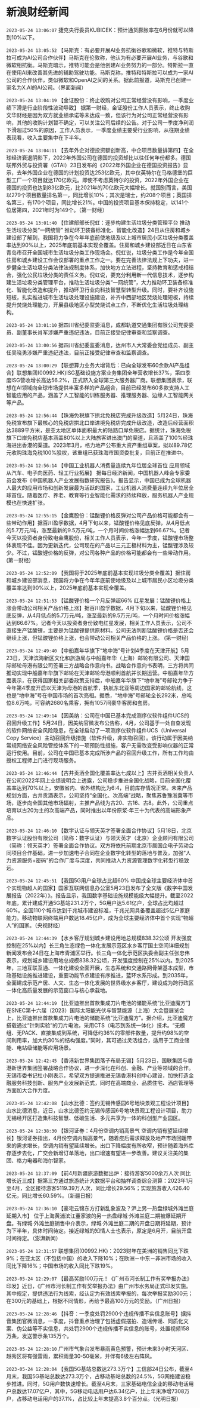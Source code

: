 # 新浪财经新闻
`2023-05-24 13:06:07` 捷克央行委员KUBICEK：预计通货膨胀率在6月份就可以降到10%以下。

`2023-05-24 13:05:52` 【马斯克：有必要开展AI业务抗衡谷歌和微软，推特与特斯拉可成为AI公司合作伙伴】马斯克在伦敦称，他认为有必要开展AI业务，与谷歌和微软相抗衡。马斯克暗示，推特可能会是他创建AI业务努力的一部分。特斯拉一直在使用AI来改善其先进的辅助驾驶功能。马斯克称，推特和特斯拉可以成为一家AI公司的合作伙伴，类似微软和OpenAI之间的关系。据此前报道，马斯克已创建一家名为X.AI的AI公司。（界面新闻）

`2023-05-24 13:04:19` 【金证股份：终止收购对公司正常经营没有影响，一季度业绩下滑是行业阶段性波动导致】 据第一财经，金证股份工作人员表示，终止收购文华财经是因为双方就业绩承诺等未达成一致，但该行为对公司正常经营没有影响，其他的收购计划暂不确定，可以关注公司后续的公告。对于公司一季度净利润下滑超过50%的原因，工作人员表示，一季度业绩主要受行业影响，从往期业绩表现看，收入主要集中在下半年。

`2023-05-24 13:04:11` 【去年外企对德投资额创新高，中企项目数量排第四】在全球经济衰退阴影下，2022年外国公司在德国的投资却比以往任何年份都多。德国联邦外贸与投资署（GTAI）23日发布的《2022年外国企业在德国投资报告》显示，去年外国企业在德国的计划投资达253亿欧元，其中仅英特尔在马格德堡的巨型工厂一个项目就达170亿欧元。即使不考虑英特尔的投资，2022年外国企业在德国的投资也达到83亿欧元，比2021年的70亿欧元大幅增长。就国别而言，美国以279个项目数量排名第一，同比增长10%；其次是瑞士，约208个项目；英国排名第三，有170个项目，同比增长21%。中国的投资项目基本保持稳定，以141个位居第四，2021年时为149个。（第一财经）

`2023-05-24 13:01:40` 【住建部部长倪虹：逐步构建生活垃圾分类管理平台 推动生活垃圾分类“一网统管” 推动环卫装备标准化、智能化改造】24日从住房和城乡建设部了解到，我国将力争在今年年底前使地级及以上城市居民小区垃圾分类覆盖率达到90%以上，2025年底前基本实现全覆盖。住房和城乡建设部近日在山东省青岛市召开全国城市生活垃圾分类工作现场会。倪虹说，垃圾分类工作是今年全国住房和城乡建设工作会议部署的重点工作之一。要在完善法律法规上下功夫，进一步健全生活垃圾分类法律法规制度体系，加快地方立法进程，坚持教育和惩戒相结合，强化公民垃圾分类的责任义务。倪虹说，要充分利用新一代信息技术，逐步构建生活垃圾分类管理平台，推动生活垃圾分类“一网统管”，大力推动环卫装备标准化、智能化改造和提升，推动环卫行业向科技智慧型转型升级。同时，要补齐设施短板，扎实推进城市生活垃圾处理设施建设，补齐中西部地区焚烧处理短板，持续提升焚烧处理能力，开展县级地区小型焚烧试点工作，不断优化生活垃圾处理结构。

`2023-05-24 13:01:10` 据四川省纪委监委消息，成都轨道交通集团有限公司党委委员、副董事长肖军涉嫌严重违纪违法，目前正接受纪律审查和监察调查。

`2023-05-24 13:00:56` 据四川省纪委监委消息，达州市人大常委会党组成员、副主任吴晓勇涉嫌严重违纪违法，目前正接受纪律审查和监察调查。

`2023-05-24 13:00:29` 【联想算力业务大增背后：已向全球发布60余款AI产品组合】联想集团(00992.HK)ISG基础设施方案业务集团全年营收增长37%，第四季度ISG营收增长高达56.2%，正式跻入全球第三大服务器厂商。联想集团表示，联想在AI领域向全球市场提供丰富多样的产品组合，目前已经发布60多款支持人工智能应用的产品，涵盖了人工智能的训练服务器、推理服务器、边缘人工智能网关等产品。

`2023-05-24 12:56:44` 【珠海免税旗下拱北免税店完成升级改造】5月24日，珠海免税宣布旗下最核心的免税店拱北口岸进境免税店完成升级改造，改造后经营面积达3889平方米，是亚太地区单体面积最大的陆路口岸免税店。据统计，珠海免税旗下口岸免税店基本涵盖80%以上大陆旅客进出澳门的渠道，且涵盖了100%经珠海进出香港的渠道。2023年3月，格力地产公布重大资产重组草案，拟以89.78亿元收购珠海免税100%股权，该重组已获珠海市国资委批复，目前正在推进中。

`2023-05-24 12:56:14` 【中国工业机器人消费量连续九年位居全球首位 应用领域从汽车、电子向医药、轻工行业拓展】 据每日经济新闻，中国机器人峰会专家委员会发布《中国机器人产业发展指数研究报告》。报告显示，中国已成为全球机器人最大的应用市场和创新发展最为活跃的国家，工业机器人消费量连续九年位居全球首位。随着医疗、养老、教育等行业智能化需求的持续释放，服务机器人产业规模也在快速扩张。

`2023-05-24 12:55:15` 【金鹰股份：锰酸锂价格反弹对公司产品价格可能都会有一些带动作用】据百川盈孚数据，4月下旬以来，锰酸锂价格见底反弹，从4月低点的5.7万元/吨，涨至最新的9.5万元/吨，一个月时间价格涨幅达到66.67%。记者今天以投资者身份致电金鹰股份，相关工作人员表示，今年一季度，锰酸锂市场整体表现不佳。因为更新迭代，公司现在的产品以三元正极材料为主，锰酸锂涉及较少。不过，锰酸锂价格的反弹，对公司各种产品的价格可能都会有一些带动作用。 (第一财经)

`2023-05-24 12:52:09` 【我国将于2025年底前基本实现垃圾分类全覆盖】据住房和城乡建设部消息，我国将力争在今年年底前使地级及以上城市居民小区垃圾分类覆盖率达到90%以上，2025年底前基本实现全覆盖。

`2023-05-24 12:51:53` 【锰酸锂价格一个月反弹超66% 红星发展：锰酸锂价格上涨会带动公司相关产品价格上涨】据百川盈孚数据，4月下旬以来，锰酸锂价格见底反弹，从4月低点的5.7万元/吨，涨至最新的9.5万元/吨，一个月时间价格涨幅达到66.67%。记者今天以投资者身份致电红星发展，相关工作人员表示，公司不直接生产锰酸锂，主要是为锰酸锂提供原材料。公司无法判断锰酸锂价格是否还会继续上涨，但锰酸锂价格上涨，也会带动公司相关产品价格的上涨。 (第一财经)

`2023-05-24 12:49:40` 【中船嘉年华旗下“地中海”号计划4季度在天津开航】5月23日，天津滨海新区文化和旅游局与中船嘉年华（上海）邮轮有限公司、天津国际邮轮母港有限公司签署三方战略合作意向书。战略合作意向书表明，三方将共同推动实现中船嘉年华旗下邮轮在天津邮轮母港顺利首航并长期运营。中船嘉年华方面表示，在获得国家相关部委政策支持后，中船嘉年华旗下“地中海”号邮轮力争于今年第4季度开启以天津为母港的首航季，执航东北亚等周边国家的邮轮航线，这也是“地中海”号在中国市场的首次亮相。据悉，“地中海”号邮轮全长292米，总吨位8.6万吨，可容纳2680名乘客，拥有1057间豪华客房和套房。

`2023-05-24 12:49:14` 【因美纳：公司在中国已基本完成测序仪软件组件UCS的召回升级工作】5月24日，因美纳官微发布公告称，4月，公司基于一处自查发现的软件网络安全风险隐患，在全球启动了一项测序仪软件组件UCS（Universal Copy Service）主动召回升级措施（软件升级，非实物召回）。该行动属于因美纳常规网络安全风险管控体系下的一项预防性措施，客户无需改变受影响仪器的正常运行使用。目前，公司在中国已基本完成所涉产品的召回升级工作，所有工作均由授权工程师上门进行现场服务。

`2023-05-24 12:46:44` 【古井贡酒全国化覆盖率达七成以上】古井贡酒相关负责人在公司2022年网上业绩说明会上透露，公司稳步推进全国化战略，目前全国化覆盖率达到70%以上，安徽省内、省外结构比为6:4，目前库存情况正常。未来产品规划方面，古井贡酒表示，公司坚持“全国化、次高端”战略，聚焦苏鲁豫浙冀等市场，逐步向全国其他市场辐射，主推产品线为古20、古16、古8。此外，公司重点培育以古20为主的次高端产品，同时推出以年份原浆·年三十为代表的高端形象产品。

`2023-05-24 12:46:10` 【数字认证与领天英才签署全面合作协议】5月18日，北京数字认证股份有限公司（简称：数字认证）与领天英才（北京）企业顾问有限公司（简称：领天英才）签署全面合作协议。双方将依托前期北京市属国企电子劳动合同项目合作基础，进一步加速电子合同在企业数字化转型的落地与普及，加强“人力资源服务+密码”的合作广度与深度，共同推动人力资源管理数字化转型行稳致远。

`2023-05-24 12:45:51` 【我国5G用户全球占比超60% 中国成全球主要经济体中首个实现物超人的国家】国家互联网信息办公室5月23日发布了全文版《数字中国发展报告（2022年）》。报告显示，我国数字基础设施规模能级大幅提升。截至2022年底，累计建成开通5G基站231.2万个，5G用户达5.61亿户，全球占比均超过60%。全国110个城市达到千兆城市建设标准，千兆光网具备覆盖超过5亿户家庭能力。移动物联网终端用户数达18.45亿户，成为全球主要经济体中首个实现“物超人”的国家。（央视财经）

`2023-05-24 12:44:39` 【水乡客厅规划城乡建设用地总规模838.32公顷 开发强度控制在25%以内】长三角生态绿色一体化发展示范区水乡客厅国土空间详细规划新闻发布会24日在上海市青浦区举行。长三角一体化示范区执委会副主任张忠伟表示，规划城乡建设用地总规模838.32公顷，开发强度控制在25%以内。到2025年，三地互联互通、一体化建设全面开展，生态系统和交通路网骨架基本成型，市政基础设施推进建设，重要功能节点建设有序推进，蓝环水系形成。到2035年，全面建成示范产居、人文、生态一体化发展的世界级水乡客厅，建设成为跨行政区一体化高质量发展的示范窗口与核心承载地。

`2023-05-24 12:44:19` 【比亚迪推出首款集成刀片电池的储能系统“比亚迪魔方”】在SNEC第十六届（2023）国际太阳能光伏与智慧能源（上海）大会暨展览会上，比亚迪推出首款集成刀片电池的储能系统“比亚迪魔方”。据介绍，比亚迪魔方搭载通过“针刺实验”的刀片电池，采用CTS（电芯到系统一体化）技术。“无模组、无PACK、直接集成到系统，可降低约36%的零部件数量，提升约98%的空间利用率，加大约30%的结构强度。”同时，其可通过灵活组合，适用于工商业储能、电站级储能等应用场景。

`2023-05-24 12:42:45` 【香港新世界集团落子布局无锡】5月23日，国联集团与香港新世界集团签署战略合作协议，进一步深化在科创、金融、产业等领域的合作。无锡市委书记杜小刚表示，希望双方提速推进无锡香港科创中心建设，加快打造金融服务科技创新、服务产业发展新范式，同时在高端商业、品质住宅、酒店管理等方面加大合作力度。

`2023-05-24 12:42:08` 【山水比德：签约无锡传感园6号地块景观工程设计项目】山水比德消息，近日，山水比德签约无锡传感园6号地块景观工程设计项目，助力无锡经开区打造集科技智慧、低碳生活、多元共享为一体的科创型产业园区。

`2023-05-24 12:38:30` 【银河证券：4月份空调内销高景气 空调内销有望延续增长】银河证券指出，4月份空调内销高景气，随着疫后需求释放及地产市场回暖带来的需求增长，空调内销有望延续增长。出口下降幅度有所收窄，预计随着海外库存逐步去化，广交会新增订单落地，出口增速有望进一步改善。建议关注美的集团、格力电器和海尔智家。

`2023-05-24 12:37:09` 【前4月新疆旅游数据出炉：接待游客5000余万人次 同比增长近三成】据第三方通过旅游统计大数据平台和抽样调查综合测算：2023年1月至4月，全区接待游客5119.39万人次，同比增长29.56%；实现旅游收入426.40亿元，同比增长60.59%。（新疆日报）

`2023-05-24 12:36:10` 【豪宅云锦东方打新乱象波及？沪上另一热盘绿城外滩兰庭延期入市】 位于上海黄浦滨江董家渡的另一热盘绿城·外滩兰庭二期被爆延期开盘。有绿城·外滩兰庭销售中介表示，绿城·外滩兰庭二期的开盘日期将延期，预计为下半年，具体时间待定。接近绿城的知情人士也表示，原定是6月开，目前开盘时间待定。（澎湃新闻）

`2023-05-24 12:31:57` 联想集团(00992.HK)：2023财年在美洲的销售同比下跌9%；在亚太区（不包括中国）的收入下降10%；在欧洲－中东－非洲市场的收入同比下降16%；中国市场的收入同比下跌19%。

`2023-05-24 12:29:07` 【最高奖励100万元！《广州市河长制工作有奖举报办法》印发】近日，《广州市河长制工作有奖举报办法》由广州市水务局正式印发实施。其中规定，提供违法行为线索，经认定为有效线索举报的，每次举报奖励300元；在300元的基础上，根据不同情形，再给予最高100万元的奖励。（广州日报）

`2023-05-24 12:28:46` 【抖音：一季度处罚2900个违规传播不实信息账号】据抖音集团官微消息，一季度，抖音重点治理了包括虚假摆拍、造谣传谣、同质化文案、伪公益等不实信息，共处罚2900个违规传播不实信息的账号，处置视频158万条，发送警示条135万个。

`2023-05-24 12:28:10` 广州市气象台发布暴雨黄色预警，预计未来3小时天河区、越秀区将有强雷雨，累积雨量30-50毫米，并伴有6级左右阵风。

`2023-05-24 12:28:04` 【我国5G基站总数达273.3万个】工信部24日公布，截至4月末，我国5G基站总数达273.3万个，占移动基站总数的24.5%，5G网络建设稳步推进。同时，5G用户数快速增长。截至4月末，三家基础电信企业的移动电话用户总数达17.07亿户，其中，5G移动电话用户达6.34亿户，比上年末净增7308万户，占移动电话用户的37.1%，占比较上年末提高3.8个百分点。（光明日报）

